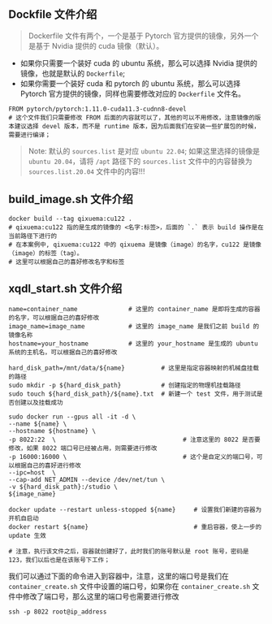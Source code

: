 ## Dockfile 文件介绍
> Dockerfile 文件有两个，一个是基于 Pytorch 官方提供的镜像，另外一个是基于 Nvidia 提供的 cuda 镜像（默认）。
- 如果你只需要一个装好 cuda 的 ubuntu 系统，那么可以选择 Nvidia 提供的镜像，也就是默认的 `Dockerfile`; 
- 如果你需要一个装好 cuda 和 pytorch 的 ubuntu 系统，那么可以选择 Pytorch 官方提供的镜像，同样也需要修改对应的 `Dockerfile` 文件名。

```Dockfile
FROM pytorch/pytorch:1.11.0-cuda11.3-cudnn8-devel  
# 这个文件我们只需要修改 FROM 后面的内容就可以了，其他的可以不用修改，注意镜像的版本建议选择 devel 版本，而不是 runtime 版本，因为后面我们在安装一些扩展包的时候，需要进行编译；  
```

> Note: 默认的 `sources.list` 是对应 `ubuntu 22.04`; 如果这里选择的镜像是 `ubuntu 20.04`，请将 `/apt` 路径下的 `sources.list` 文件中的内容替换为 `sources.list.20.04` 文件中的内容!!!

## build_image.sh 文件介绍

```shell
docker build --tag qixuema:cu122 . 
# qixuema:cu122 指的是生成的镜像的 <名字:标签>，后面的 `.` 表示 build 操作是在当前路径下进行的
# 在本案例中, qixuema:cu122 中的 qixuema 是镜像（image）的名字，cu122 是镜像（image）的标签（tag）。
# 这里可以根据自己的喜好修改名字和标签
```

## xqdl_start.sh 文件介绍

```shell
name=container_name              # 这里的 container_name 是即将生成的容器的名字，可以根据自己的喜好修改
image_name=image_name            # 这里的 image_name 是我们之前 build 的镜像名称
hostname=your_hostname           # 这里的 your_hostname 是生成的 ubuntu 系统的主机名，可以根据自己的喜好修改

hard_disk_path=/mnt/data/${name}          # 这里是指定容器映射的机械盘挂载的路径
sudo mkdir -p ${hard_disk_path}           # 创建指定的物理机挂载路径
sudo touch ${hard_disk_path}/${name}.txt  # 新建一个 test 文件，用于测试是否创建以及挂载成功

sudo docker run --gpus all -it -d \
--name ${name} \
--hostname ${hostname} \
-p 8022:22  \                                   # 注意这里的 8022 是否要修改，如果 8022 端口号已经被占用，则需要进行修改
-p 16000:16000 \                                # 这个是自定义的端口号，可以根据自己的喜好进行修改
--ipc=host  \
--cap-add NET_ADMIN --device /dev/net/tun \
-v ${hard_disk_path}:/studio \
${image_name}

docker update --restart unless-stopped ${name}     # 设置我们新建的容器为开机自启动
docker restart ${name}                             # 重启容器，使上一步的 update 生效

# 注意，执行该文件之后，容器就创建好了，此时我们的账号默认是 root 账号，密码是 123，我们以后也是在该账号下工作；
```
我们可以通过下面的命令进入到容器中，注意，这里的端口号是我们在 `container_create.sh` 文件中设置的端口号，如果你在 `container_create.sh` 文件中修改了端口号，那么这里的端口号也需要进行修改
```
ssh -p 8022 root@ip_address
```

